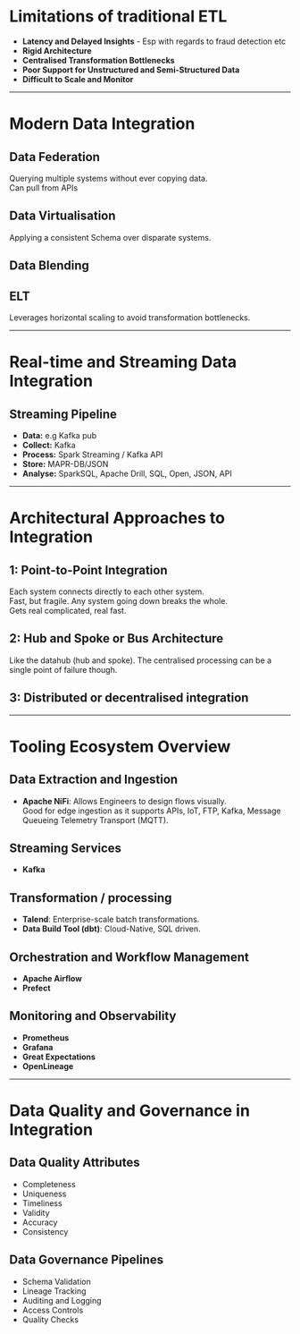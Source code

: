 # Limitations of traditional ETL
- **Latency and Delayed Insights** - Esp with regards to fraud detection etc
- **Rigid Architecture**
- **Centralised Transformation Bottlenecks**
- **Poor Support for Unstructured and Semi-Structured Data**
- **Difficult to Scale and Monitor**

---

# Modern Data Integration

## Data Federation
Querying multiple systems without ever copying data.<br/>
Can pull from APIs

## Data Virtualisation
Applying a consistent Schema over disparate systems.

## Data Blending

## ELT
Leverages horizontal scaling to avoid transformation bottlenecks.

---

# Real-time and Streaming Data Integration

## Streaming Pipeline
- **Data:** e.g Kafka pub
- **Collect:** Kafka
- **Process:** Spark Streaming / Kafka API
- **Store:** MAPR-DB/JSON
- **Analyse:** SparkSQL, Apache Drill, SQL, Open, JSON, API

---

# Architectural Approaches to Integration

## 1: Point-to-Point Integration
Each system connects directly to each other system.<br/>
Fast, but fragile. Any system going down breaks the whole.<br/>
Gets real complicated, real fast.

## 2: Hub and Spoke or Bus Architecture
Like the datahub (hub and spoke). The centralised processing can be a single point of failure though.

## 3: Distributed or decentralised integration

---

# Tooling Ecosystem Overview

## Data Extraction and Ingestion
- **Apache NiFi**: Allows Engineers to design flows visually.<br/>
Good for edge ingestion as it supports  APIs, IoT, FTP, Kafka, Message Queueing Telemetry Transport (MQTT).

## Streaming Services
- **Kafka**

## Transformation / processing
- **Talend**: Enterprise-scale batch transformations.
- **Data Build Tool (dbt)**: Cloud-Native, SQL driven.

## Orchestration and Workflow Management
- **Apache Airflow**
- **Prefect**

## Monitoring and Observability
- **Prometheus**
- **Grafana**
- **Great Expectations**
- **OpenLineage**

---
# Data Quality and Governance in Integration

## Data Quality Attributes
- Completeness
- Uniqueness
- Timeliness
- Validity
- Accuracy
- Consistency

## Data Governance Pipelines
- Schema Validation
- Lineage Tracking
- Auditing and Logging
- Access Controls
- Quality Checks